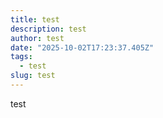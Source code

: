 ```yaml
---
title: test
description: test
author: test
date: "2025-10-02T17:23:37.405Z"
tags:
  - test
slug: test
---
```


test
